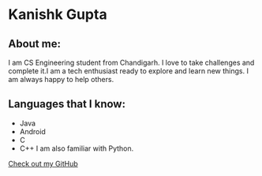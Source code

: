 # Kanishk Gupta

## About me:

I am CS Engineering student from Chandigarh. I love to take challenges and complete it.I am a tech enthusiast ready to explore and learn new things. I am always happy to help others.

## Languages that I know:

- Java
- Android
- C
- C++
I am also familiar with Python.



[Check out my GitHub](https://github.com/gkanishk)

